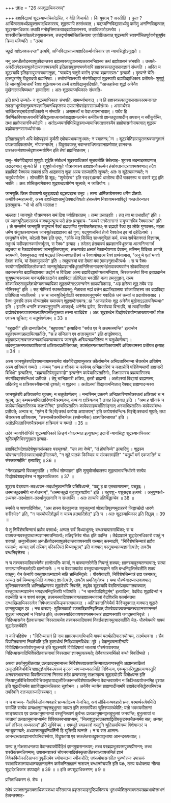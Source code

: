 +++
title = "26 अपशूद्राधिकरणम्"

+++
ब्रह्मविद्यायां शूद्रस्याप्यधिकोऽस्ति, न वेति विचार्यते । किं युक्तम् ? अस्तीति । कुतः ? आर्थित्वसामर्थ्यप्रयुक्तत्वादधिकारस्य, शूद्रस्यापि तत्संभवात् । यद्यप्यग्निविद्यासाध्येषु कर्मसु अनग्निविद्यत्वात् शूद्रस्यानधिकारः तथापि मनोवृत्तिमात्रत्वाद्ब्रह्मोपासनस्य, तत्राधिकारोऽस्त्येव । शास्त्रीयक्रियापेक्षत्वेऽप्युपासनस्य, तत्तद्वर्णाश्रमोचितक्रियाया एवापेक्षितत्वात् शूद्रस्यापि स्ववर्णोचितपूर्ववर्णशुश्रूषैव क्रिया भविष्यति । "तस्मा

च्छूद्रो यज्ञेऽनवक२प्तः" इत्यपि, अग्निविद्यासाध्ययज्ञादिकर्मानधिकार एव न्यायसिद्धोऽनूद्यते ।

ननु अनधीतवेदस्याश्रुतवेदान्तस्य ब्रह्मस्वरूपदुपासनप्रकारानभिज्ञस्य कथं ब्रह्मोपासनं संभवति । उच्यते- अनदीतवेदस्याश्रुतवेदान्तवाक्यस्यापि इतिहासपुराणश्रवणेनापि ब्रह्मस्वरूपतदुपासनज्ञानं संभवति । अस्ति च शूद्रस्यापि इतिहासपुराणश्रवणानुज्ञा, "श्रावयेत् चतुरो वर्णान् कृत्वा ब्रह्मणमग्रतः" इत्यादौ । दृश्यन्ते चेति- हासपुराणेषु विदुरादयो ब्रह्मनिष्ठाः । तथोपनिषत्स्वपि संवर्गविद्यायां शूद्रस्यापि ब्रह्मविद्याधिकारः प्रतीयते- शुश्रूषुं हि जानश्रुतिमाचार्यो रैक्वः शूद्रेत्यामन्त्र्य तस्मै ब्रह्मविद्यामुपदिशति, "आजहारेमाः शूद्र! अनेनैव मुखेनालापयिष्यथाः" इत्यादिना । अतः शूद्रस्याप्यधिकारः संभवति-

इति प्राप्ते उच्यते- न शूद्रस्याधिकारः संभवति, सामर्थ्याभावात् । न हि ब्रह्मस्वरूपतदुपासनप्रकारमजानतः तदङ्गभूतवेदानुवचनयज्ञादिष्वनधिकृतस्य उपासनोपसंहारसामर्थ्यसंभवः । असमर्थस्य चार्थित्वसद्भावेऽप्यधिकारो न संभवति । असामर्थ्यं च वेदाध्ययनाभावात् । यथैव हि त्रैवर्णिकविषयाध्ययनविधिसिद्धस्वाध्यायसंपाद्यज्ञानलाभेन कर्मविधयो ज्ञानतदुपायादीन् अपरान् न स्वीकुर्वन्ति, तथा ब्रह्मोपासनविधयोऽपि । अतोऽध्ययनविधिसिद्धस्वाध्यायाधिगतज्ञानस्यैव ब्रह्मोपासनोपायत्वात् शूद्रस्य ब्रह्मोपासनसामर्थ्यासंभवः ।

इतिहासपुराणे अपि वेदोपबृंहणं कुर्वती एवोपायभावमनुभवतः; न स्वातन्त्र्ेण । शूद्रस्येतिहासपुराणश्रवणानुज्ञानं पापक्षयादिफलार्थम्, नोपासनार्थम् । विदुरादयस्तु भवान्तराधिगतज्ञानाप्रमोषात् ज्ञानवन्तः प्रारब्धकर्मवशाच्चेदृशजन्मयोगिन इति तेषां ब्रह्मनिष्ठत्वम् ।

यत्तु- संवर्गविद्यायां शुश्रूषोः शूद्रेति संबोधनं शूद्रस्याधिकारं सूचयतीति तेन्नेत्याह- शुगस्य तदनादरश्रवणात् तदाद्रवणात् सूच्यते हि । शुश्रूषोर्जानश्रुतेः पौत्रायणस्य ब्रह्मज्ञानवैकल्येन हंसोक्तानादरवाक्यश्रवणात् तदैव ब्रह्मविदो रैक्वस्य सकाशं प्रति आद्रवणात् शुक् अस्य सञ्जातेति सूच्यते; अतः स शूद्रेत्यामन्त्र्यते; न चतुर्थवर्णत्वेन । शोचतीति हि शूद्रः; "शुचेर्दश्च" इति रक्(र)प्रत्यये धातोश्च दीर्धे चकारस्य च दकारे शूद्र इति भवति । अतः शोचितृत्वमेवास्य शूद्रशब्दप्रयोगेण सूच्यते; न जातियोगः ।

जानश्रुतिः किल पौत्रायणो बहुद्रव्यप्रदो बह्वन्नप्रदश्च बभूव । तस्य धार्मिकाग्रेसरस्य धर्मेण प्रीतयोः कयोश्चिन्महात्मनोः, अस्य ब्रह्मजिज्ञासामुतिपपादयिषतोः हंसरूपेण निशायामस्याविदूरे गच्छतोरन्यतर इतरमुवाच- "भो भो अयि भल्लाक्ष !

भल्लाक्ष ! जानश्रुतेः पौत्रायणस्य समं दिवा ज्योतिराततम् । तन्मा प्रसाङ्क्षीः । तत् त्वा मा प्रधाक्षीत्" इति । एवं जानश्रुतिप्रशंसारूपं वाक्यमुपश्रुत्य परो हंसः प्रत्युवाच- "कम्वरे एनमेतत्सन्तं सयुग्वानमिव रैक्वमात्थ" इति । कं सन्तमेनं जानश्रुतिं सयुग्वानं रैक्वं ब्रह्मज्ञमिव गुणश्रेष्ठमेतदात्थ; स ब्रह्मज्ञो रैक्व एव लोके गुणवत्तरः; महता धर्मेण संयुक्तस्याप्यस्य जानश्रुतेरब्रह्मज्ञस्य को गुणः; यद्गुणजनितं तेजो रैक्वतेज इव मां दहेदित्यर्थः । एवमुक्तेन परेण, कोऽसौ रैक्व इति पृष्टः, "लोके यत् किंचित् साध्वनुष्ठितं कर्म, यच्च सर्वचेतनगतं विज्ञानम्, तदुभयं यदीयज्ञानकर्मान्तर्भूतम्, स रैक्वः" इत्याह । तदेतत् हंसवाक्यं ब्रह्मज्ञानविधुरतया आत्मनिन्दागर्भं तद्वत्तया च रैक्वप्रशंसारूपं जानश्रुतिरुपश्रुत्य, तत्क्षणादेव क्षत्तारं रैक्वान्वेषणाय प्रेषयन्, तस्मिन् विदित्वा आगते, स्वयमपि, रैक्वमुपसद्य गवां षट्छतं निष्कमश्वतरीरथं च रैक्वायोपहृत्य रैक्वं प्रार्थयामास, "अनु मे एतां भगवो देवतां शाधि, यां देवतामुपास्से" इति । त्वदुपास्यां परां देवतां ममा(माम)नुशाधीत्यर्थः । स च रैक्वः स्वयोगमहिमविदितलोकत्रयो जानश्रुतेर्ब्रह्मज्ञानविधुरतानिमित्तानादरगर्भहंसवाक्यश्रवणेन शोकाविष्टतां तदनन्तरमेव ब्रह्मजिज्ञासया उद्योगं च विदित्वा अस्य ब्रह्मविद्यायोग्यतामभिज्ञाय, चिरकालसेवां विना द्रव्यप्रदानेन शुश्रूषमाणस्यास्य यावच्छक्तिप्रदानेन ब्रह्मविद्या प्रतिष्ठिता भवतीति मत्वा तमनुगृह्णन्, तस्य शोकाविष्टतामुपदेशयोग्यताख्यापिकां शूद्रशब्देनाऽऽमन्त्रणेन ज्ञापयन्निदमाह, "अह हारेत्वा शूद्र तवैव सह गोभिरस्तु" इति । सह गोभिरयं रथस्तवैवास्तु; नैतावता मह्यं दत्तेन ब्रह्मजिज्ञासया शोकाविष्टस्य तव ब्रह्मविद्या प्रतिष्ठिता भवतीत्यर्थः । स च जानश्रुतिर्भूयोऽपि स्वशक्तयनुगुणमेव गवादिकं धनं कन्यां च प्रदायोपससाद । रैक्वः पुनरपि तस्य योग्यतामेव ख्यापयन् शूद्रशब्देनामन्त्र्ाह "आजहारेमाः शूद्र अनेनैव मुखेनाऽऽलापयिष्यथाः" इति । इमानि धनानि शक्तयनुगुणानि आजहर्थं; अनेनैव द्वारेण, चिरसेवया विनाऽपि, मां त्वदभिलषितं ब्रह्मोपदेशरूपवाक्यमालपयिष्यसीत्युक्तवा तस्मा उपदिदेश । अतः शूद्रशब्देन विद्योपदेशयोग्यताख्यापनार्थं शोक एवास्य सूचितः; न चतुर्थवर्णत्वम् ॥ 33 ॥

"बहुदायी" इति दानपतित्वेन, "बहुपाक्यः" इत्यादिना "सर्वत एव मे अन्नमत्स्यन्ति" इत्यन्तेन बहुतरपक्वान्नप्रदायित्वप्रतीतेः, "स ह संजिहान एव क्षत्तारमुवाच" इति क्षत्तृप्रेषणात्, बहुग्रामप्रदानावगतजनपदाधिपत्याच्चास्य जानश्रुतेः क्षत्रियत्वप्रतीतेश्च न चतुर्थवर्णत्वम् । तदेवमुपक्रमगताख्यायिकायां क्षत्रियत्वप्रतीतिरुक्ता; उपसंहारगताख्यायिकायामपि क्षत्रियत्वमस्य प्रतीयत इत्याह ॥ 34 ॥

अस्य जानश्रुतेरुपदिश्यमानायामस्यामेव संवर्गविद्यायामुत्तरत्र कीर्त्यमानेन अभिप्रतारिनाम्ना चैत्ररथेन क्षत्रियेण अस्य क्षत्रियत्वं गम्यते । कथम् "अथ ह शौनकं च कापेयम् अभिप्रतारिणं च काक्षसेनिं परिविष्यमाणौ ब्रह्मचारी बिभिक्षे" इत्यादिना, "ब्रह्मचारिन्नेदमुपास्महे" इत्यन्तेन कापेयाभिप्रतारिणोः, भिक्षमाणस्य ब्रह्मचारिणश्च संवर्गविद्यासंबन्धित्वं प्रतीयते । तेषु चाभिप्रतारी क्षत्रियः, इतरौ ब्राह्मणौ । अतोऽस्यां विद्यायां ब्राह्मणस्य, तदितरेषु च क्षत्रिययस्यैवान्वयो दृश्यते; न शूद्रस्य । अतोऽस्यां विद्यायामन्वितात् रैक्वाद् ब्राह्मणादन्यस्य

जानश्रुतेरपि क्षत्रियत्वमेव युक्तम्; न चतुर्थवर्णत्वम् । नन्वस्मिन् प्रकरणे अभिप्रतारिणश्चैत्ररथत्वं क्षत्रियत्वं च न श्रुतम्; तत् कथमस्याभिप्रतारिणश्चैत्ररथत्वम्, कथं वा क्षत्रियत्वम् ? तत्राह लिङ्गात् इति । "अथ ह शौनकं च कापेयमभिप्रतारिणञ्च काक्षसेनिम्" इत्यभिप्रतारिणः कापेयसाहचर्याल्लिंङ्गात् अस्याभिप्रतारिणः कापेयसंबन्धः प्रतीयते; अन्यत्र च, "एतेन वै चि(चै)त्ररथं कापेया अयाजयन्" इति कापेयसंबन्धिनः चि(चै)त्ररथत्वं श्रूयते; तथा चैत्ररथस्य क्षत्रियत्वम्, "तस्माच्चैत्ररथीनामेकः (रथोनामैकः) क्षत्रपतिरजायत" इति । अतोऽभिप्रतारिणश्चैत्ररथत्वं क्षत्रियत्वं च गम्यते ॥ 35 ॥

तदेवं न्यायविरोधिनि शूद्रस्याधिकारे लिङ्गं नोपलभ्यत इत्युक्तम्; इदानीं न्यायसिद्धः शूद्रस्यानधिकारः श्रुतिस्मृतिभिरनुगृह्यत इत्याह-

ब्रह्मविद्योपदेशप्रदेशेषूपनसंस्कारः परामृश्यते, "उप त्वा नेष्ये", "तं होपनिन्ये" इत्यादिषु । शूद्रस्य चोपनयनादिसंस्काराभावोऽभिलप्यते, "न शूद्रे पातकं किञ्चिन्न च संस्कारमर्हति" "चतुर्थो वर्ण एकजातिर्न च संस्कारमर्हति" इत्यादिषु ॥ 36 ॥

"नैतदब्राह्मणो विवक्तुमर्हति । समिधं सोम्याहर" इति शुश्रुषोर्जाबालस्य शूद्रत्वाभावनिर्धारणे सत्येव विद्योपदेशप्रवृत्तेश्च न शूद्रस्याधिकारः ॥ 37 ॥

शूद्रस्य वेदश्रवण-तदध्ययन-तदर्थानुष्ठानमिति प्रतिषिध्यन्ते, "पद्यु ह वा एतच्छमशानम्, यच्छूद्रः । तस्माच्छूद्रसमीपे नाध्येतव्यम्", "तस्माच्छूद्रो बहुपशुरयज्ञीयः" इति । बहुपशुः- पशुसदृश इत्यर्थः । अनुपृण्वतो-ऽध्ययन-तदर्थज्ञान-तदर्थानुष्ठानानि न संभवन्ति । अतः तान्यपि प्रतिषिद्धान्येव ॥ 38 ॥

स्मर्यते च श्रवणादिनिषेधः, "अथ हास्य वेदमुपृण्वतः त्रपुजतुभ्यां श्रोत्रप्रतिपूरणमुदाहरणे जिह्वाच्छेदो धारणे शरीरभेदः" इति, "न चास्योपदिशेद्धर्मं न चास्य व्रतमादिशेत्" इति च । अतः शूद्रस्याधिकार इति सिद्धम् ॥ 39 ॥

ये तु निर्विशेषचिन्मात्रं ब्रह्मैव परमार्थः; अन्यत् सर्वं मिथ्याभूतम्; बन्धश्चापारमार्थिका; स च वाक्यजन्यवस्तुयाथात्म्यज्ञानमात्रनिवर्त्यः; तन्निवृत्तिरेव मोक्षः इति वदन्ति । तैर्ब्रह्मज्ञाने शूद्रादेरनधिकारो वक्तुं न शक्यते; अनुपनीतस्य अनधीतवेदस्याश्रुतवेदान्तवाक्यस्यापि यस्मात् कस्मादपि, "निर्विशेषचिन्मात्रं ब्रह्मैव परमार्थः; अन्यत् सर्वं तस्मिन् परिकल्पितं मिथ्याभूतम्" इति वाक्यात् वस्तुयाथात्म्यज्ञानोत्पत्तेः; तावतैव बन्धनिवृत्तेश्च ।

न च तत्त्वमस्यादिवाक्येनैव ज्ञानोत्पत्तिः कार्या, न वाक्यान्तरेणेति नियन्तुं शक्यम्; ज्ञानस्यापुरुषतन्त्रत्वात्; सत्यां समाग्य्रामनिच्छतोऽपि ज्ञानोत्पत्तेः । न च वेदवाक्यादेव वस्तुयाथात्म्यज्ञाने सति बन्धनिवृत्तिर्भवतीति शक्यं वक्तुम्; येन केनापि वस्तुयाथात्म्यज्ञाने सति भ्रान्तिनिवृत्तेः । पौरुषेयादपि, निर्विशेषचिन्मात्रं ब्रह्म परमाथर्ः; अन्यत् सर्वं मिथ्याभूतमिति वाक्यात् ज्ञानोत्पत्तेः, तावतैव भ्रमनिवृत्तेश्च । यथा पौरुषेयादप्याप्तवाक्यात् शुक्तिकारजतादि भ्रान्तिर्ब्राह्मणस्य शूद्रादेरपि निवर्तते, तद्वदेव शूद्रस्यापि वेदवित्संप्रदायागतवाक्यात् वस्तुयाथात्म्यज्ञानेन भगद्भ्रमनिवृत्तिरपि भविष्यति । "न चास्योपदिशेद्धर्मम्" इत्यादिना, वेदविदः शूद्रादिभ्यो न वदन्तीति च न शक्यं वक्तुम्; तत्त्वमस्यादिवाक्यावगतब्रह्मात्मभावानां वेदशिरसि वतर्मानतया दग्धाखिलाधिकारत्वेन निषेधशास्त्रकिङ्करत्वाभावात् । अतिक्रान्तनिषेधैर्वा कैश्चिदुक्तात् वाक्यात् शूद्रादेः ज्ञानमुत्पद्यत एव । नच वाच्यम्- शुकितकादौ रजतादिब्रमनिवृत्तिवत् पौरुषेयवाक्यजन्यतत्त्वज्ञानसमनन्तरं शूद्रत्य जगद्भ्रमो न निवर्तत इति; तत्त्वमस्यादिवाक्यश्रवणसमनन्तरं ब्राह्मणस्यापि जगद्भ्रमानिवृत्तेः । निदिध्यासनेन द्वैतवासनायां निरस्तायामेव तत्त्वमस्यादिवाक्यं निवर्तकज्ञानमुत्पादयतीति चेत्- पौरुषेयमपि वाक्यं शूद्रादेस्तथैवेति

न कश्चिद्विशेषः । "निदिध्यासनं हि नाम ब्रह्मात्मभावाभिधायि वाक्यं यदर्थप्रतिपादनयोग्यम्, तदर्थभावना । सैव विपरीतवासनां निवर्तयति इति दृष्टार्थत्वं निदिध्यादनविधेबर्ूषे । वेदानुवचनादीन्यपि विविदिषोत्पत्तावेवोपयुज्यन्ते इति शूद्रस्यापि विविदिषायां जातायां पौरुषेयवाक्यात् निदिध्यासनादिभिर्विपरीतवासनायां निरस्तायां ज्ञानमुत्पत्स्यते; तेनैवापारमार्थिको बन्धो निवर्तिष्यते ।

अथवा तर्कानुगृहीतत्वात् प्रत्यक्षादनुमानाच्च निर्विशेषत्वप्रकाशचिन्मात्रप्रत्यग्वस्तुनि अज्ञानसाक्षित्वं तत्कृतविविधविचित्रज्ञातृज्ञेयविकल्परूपं कृत्स्नं जगच्चाध्यस्तमिति निश्चित्य, एवम्भूतपरिशुद्धप्रत्यग्वस्तुनि अनवरतभावनया विपरीतवासनां निरस्य तदेव प्रत्यग्वस्तु साक्षात्कृत्य शूद्रादयोऽपि विमोक्ष्यन्त इति मिथ्याभूतविचित्रैश्वर्यविचित्रसृष्टयाद्यलौकिकानन्तविशेषावलम्बिना वेदान्तवाक्येन न किञ्चित्प्रयोजनमिह दृश्यत इति शूद्रादीनामेव ब्रह्मविद्यायामधिकारः सुशोभनः । अनेनैव न्यायेन ब्राह्मणादीनामपि ब्रह्मवेदनसिद्धेरुपनिषञ्च तपस्विनि दत्तजलाञ्जलिस्स्यात् ।

न च वाच्यम्- नैसगिर्कलोकव्यवहारे भ्राम्यतोऽस्य केनचित्, अयं लौकिकव्यवहारो भ्रमः, परमार्थस्त्वेवमिति समर्पिते सत्येव प्रत्यक्षानुमानवृत्तबुभुत्सा जायत इति तत्समर्पिका श्रुतिरप्यास्थेवेति; यतो भवभयभीतानां साङ्ख्यादय एव प्रत्यक्षानुमानाभ्यां वस्तुनिरूपणं कुर्वन्तः प्रत्यक्षानुमानवृत्तबुभुत्सां जनयन्ति; बुभुत्सायां च जातायां प्रत्यक्षानुमानाभ्यामेव विविक्तस्वभावाभ्याम्, "नित्यशुद्धस्वप्रकाशाद्वितीयकूटस्थचैतन्यमेव सत्; अन्यत् सर्वं तस्मिन् अध्यस्तम्" इति सुविवेचम् । एवम्भूते स्वप्रकाशे वस्तुनि श्रुतिसमधिगम्यं विशेषान्तरं च नाभ्युपगम्यते; अध्यस्तातद्रूपनिवर्तिनी हि श्रुतिरपि त्वन्मते । न च सत आत्मनः आनन्दरूपताज्ञानायोपनिदास्थेया, विद्रूपताया एव सकलेतरातद्रूपव्यावृत्ताया आनन्दरूपत्वात् ।

यस्य तु मोक्षसाधनतया वैदान्तवाक्यैर्विहितं ज्ञानमुपासनरूपम्; तच्च परब्रह्मभूतपरमपुरुषप्रीणनम्; तच्च शस्त्रैकसमधिगम्यम्; उपासनशास्त्रं चोपनयनादिसंस्कृताधीतस्वाध्यायजनितं ज्ञानं विवेकविमोकादिसाधनानुगृहीतमेव स्वोपायतया स्वीकरोति; एवंरूपोपासनप्रीतः पुरुषोत्तमः उपासकं स्वाभाविकात्मयाथात्म्यज्ञानदानेन कर्मजनिताज्ञानं नाशयन् बन्धान्मोचयति इति पक्षः, तस्य यथोक्तया नीत्या शूद्रादेरधिकार उपपद्यते ॥ 39 ॥ ॥ इति अपशूद्राधिकरणम् ॥ 9 ॥

प्रमिताधिकरण 6. शेषः ।

तदेवं प्रसक्तानुप्रसक्ताधिकारकथां परिसमाप्य प्रकृतस्याङ्गुष्ठिप्रमितस्य भूतभव्येशितृत्वावगतपरब्रह्मभावोत्तम्भनं हेत्वन्तरमाह-